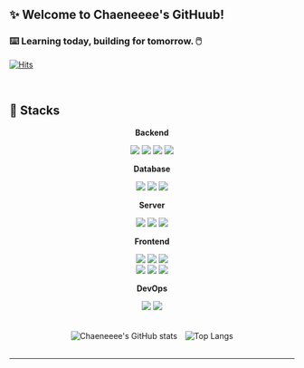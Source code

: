 

    
## ✨ Welcome to Chaeneeee's GitHuub!
### ⌨️ Learning today, building for tomorrow. 🖱️  
[![Hits](https://hits.seeyoufarm.com/api/count/incr/badge.svg?url=https%3A%2F%2Fgithub.com%2Fchaeneeee&count_bg=%236F6B6F&title_bg=%230C0C0C&icon=github.svg&icon_color=%23E7E7E7&title=hits&edge_flat=false)](https://hits.seeyoufarm.com)


<br>

## 🧷 Stacks
<div align="center">
    <!-- Backend -->
    <p><strong>Backend</strong></p>
    <div>
        <img src="https://img.shields.io/badge/Java-007396?style=for-the-badge&logo=Java&logoColor=white"> 
        <img src="https://img.shields.io/badge/Spring Boot-6DB33F?style=for-the-badge&logo=spring boot&logoColor=white">
        <img src="https://img.shields.io/badge/Spring%20Data%20JPA-6DB33F?style=for-the-badge&logo=spring%20boot&logoColor=white">
        <img src="https://img.shields.io/badge/Spring_Security-6DB33F?style=for-the-badge&logo=Spring-Security&logoColor=white">
    </div>
    <p><strong>Database</strong></p>
    <div>
        <img src="https://img.shields.io/badge/mysql-4479A1?style=for-the-badge&logo=mysql&logoColor=white">
        <img src="https://img.shields.io/badge/Redis-DC382D?style=for-the-badge&logo=Redis&logoColor=white">
        <img src="https://img.shields.io/badge/postgresql-336791?style=for-the-badge&logo=postgresql&logoColor=white">
    </div>
    <p><strong>Server</strong></p>
    <div>
        <img src="https://img.shields.io/badge/amazonaws-232F3E?style=for-the-badge&logo=amazonaws&logoColor=white">
        <img src="https://img.shields.io/badge/linux-FCC624?style=for-the-badge&logo=linux&logoColor=black"> 
        <img src="https://img.shields.io/badge/apache tomcat-F8DC75?style=for-the-badge&logo=apachetomcat&logoColor=black">
    </div>
    <p><strong>Frontend</strong></p>
    <div>
        <img src="https://img.shields.io/badge/React-20232A?style=for-the-badge&logo=react&logoColor=61DAFB">
        <img src="https://img.shields.io/badge/React%20Native-20232A?style=for-the-badge&logo=react&logoColor=61DAFB">
        <img src="https://img.shields.io/badge/typescript-3178C6?style=for-the-badge&logo=typescript&logoColor=white">
        <br>
        <img src="https://img.shields.io/badge/HTML5-E34F26?style=for-the-badge&logo=html5&logoColor=white"> 
        <img src="https://img.shields.io/badge/CSS3-1572B6?style=for-the-badge&logo=css3&logoColor=white"> 
        <img src="https://img.shields.io/badge/JavaScript-F7DF1E?style=for-the-badge&logo=JavaScript&logoColor=white"> 
    </div>
    <p><strong>DevOps</strong></p>
    <div>
        <img src="https://img.shields.io/badge/docker-%230db7ed.svg?style=for-the-badge&logo=docker&logoColor=white">
        <img src="https://img.shields.io/badge/GitHub Actions-2088FF?style=for-the-badge&logo=GitHub Actions&logoColor=white"><br>
    </div>
</div>
<br><br>
<div align="center">
    <div style="display: inline-block;">
        <img src="https://github-readme-stats.vercel.app/api?username=chaeneeee&show_icons=true&theme=light" alt="Chaeneeee's GitHub stats" style="margin-right:10px;">
        <img src="https://github-readme-stats.vercel.app/api/top-langs/?username=chaeneeee&layout=compact&theme=light" alt="Top Langs">
    </div>
</div>



<br>


</div>

---


